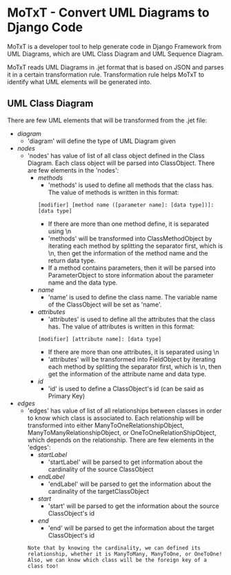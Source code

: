 # MoTxT - Convert UML Diagrams to Django Code

MoTxT is a developer tool to help generate code in Django Framework from UML Diagrams, which are UML Class Diagram and UML Sequence Diagram.

MoTxT reads UML Diagrams in .jet format that is based on JSON and parses it in a certain transformation rule. Transformation rule helps MoTxT to identify what UML elements will be generated into.

## UML Class Diagram
There are few UML elements that will be transformed from the .jet file:
- *diagram*
    - 'diagram' will define the type of UML Diagram given
- *nodes*
    - 'nodes' has value of list of all class object defined in the Class Diagram. Each class object will be parsed into ClassObject. There are few elements in the 'nodes':
        - *methods*
            - 'methods' is used to define all methods that the class has. The value of methods is written in this format:
            ```
            [modifier] [method name ([parameter name]: [data type])]: [data type]
            ```
            - If there are more than one method define, it is separated using \n
            - 'methods' will be transformed into ClassMethodObject by iterating each method by splitting the separator first, which is \n, then get the information of the method name and the return data type.
            - If a method contains parameters, then it will be parsed into ParameterObject to store information about the parameter name and the data type.
        - *name*
            - 'name' is used to define the class name. The variable name of the ClassObject will be set as 'name'.
        - *attributes*
            - 'attributes' is used to define all the attributes that the class has. The value of attributes is written in this format:
            ```
            [modifier] [attribute name]: [data type]
            ```
            - If there are more than one attributes, it is separated using \n
            - 'attributes' will be transformed into FieldObject by iterating each method by splitting the separator first, which is \n, then get the information of the attribute name and data type.
        - *id*
            - 'id' is used to define a ClassObject's id (can be said as Primary Key)
- *edges*
    - 'edges' has value of list of all relationships between classes in order to know which class is associated to. Each relationship will be transformed into either ManyToOneRelationshipObject,  ManyToManyRelationshipObject, or OneToOneRelationShipObject, which depends on the relationship. There are few elements in the 'edges':
        - *startLabel*
            -  'startLabel' will be parsed to get information about the cardinality of the source ClassObject
        - *endLabel*
            - 'endLabel' will be parsed to get the information about the cardinality of the targetClassObject
        - *start*
            - 'start' will be parsed to get the information about the source ClassObject's id
        - *end*
            - 'end' will be parsed to get the information about the target ClassObject's id
        ```
        Note that by knowing the cardinality, we can defined its relationship, whether it is ManyToMany, ManyToOne, or OneToOne! Also, we can know which class will be the foreign key of a class too!
        ```